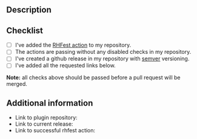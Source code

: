 <!--
  You are amazing! Thanks for contributing to our project!
  Please, DO NOT DELETE ANY TEXT from this template!
-->
## Description



## Checklist
<!--
  Put an `x` in the boxes that you have completed. You can
  also fill these out after creating the PR. If you're unsure
  about any of them, don't hesitate to ask. We're here to help!
-->

- [ ] I've added the [RHFest action](https://github.com/RotorHazard/rhfest-action) to my repository.
- [ ] The actions are passing without any disabled checks in my repository.
- [ ] I've created a github release in my repository with [semver](https://semver.org/) versioning.
- [ ] I've added all the requested links below.

**Note:** all checks above should be passed before a pull request will be merged.

## Additional information
<!--
  Details are important, and help us processing your PR.
  Please be sure to fill out additional details.
-->

- Link to plugin repository:
- Link to current release:
- Link to successful rhfest action:
